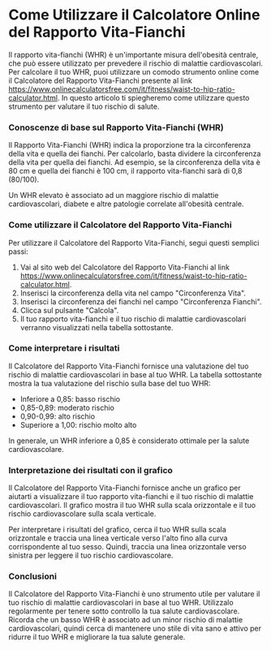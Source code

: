 Come Utilizzare il Calcolatore Online del Rapporto Vita-Fianchi
===============================================================

Il rapporto vita-fianchi (WHR) è un'importante misura dell'obesità centrale, che può essere utilizzato per prevedere il rischio di malattie cardiovascolari. Per calcolare il tuo WHR, puoi utilizzare un comodo strumento online come il Calcolatore del Rapporto Vita-Fianchi presente al link <https://www.onlinecalculatorsfree.com/it/fitness/waist-to-hip-ratio-calculator.html>. In questo articolo ti spiegheremo come utilizzare questo strumento per valutare il tuo rischio di salute.

### Conoscenze di base sul Rapporto Vita-Fianchi (WHR)

Il Rapporto Vita-Fianchi (WHR) indica la proporzione tra la circonferenza della vita e quella dei fianchi. Per calcolarlo, basta dividere la circonferenza della vita per quella dei fianchi. Ad esempio, se la circonferenza della vita è 80 cm e quella dei fianchi è 100 cm, il rapporto vita-fianchi sarà di 0,8 (80/100).

Un WHR elevato è associato ad un maggiore rischio di malattie cardiovascolari, diabete e altre patologie correlate all'obesità centrale.

### Come utilizzare il Calcolatore del Rapporto Vita-Fianchi

Per utilizzare il Calcolatore del Rapporto Vita-Fianchi, segui questi semplici passi:

1. Vai al sito web del Calcolatore del Rapporto Vita-Fianchi al link <https://www.onlinecalculatorsfree.com/it/fitness/waist-to-hip-ratio-calculator.html>.
2. Inserisci la circonferenza della vita nel campo "Circonferenza Vita".
3. Inserisci la circonferenza dei fianchi nel campo "Circonferenza Fianchi".
4. Clicca sul pulsante "Calcola".
5. Il tuo rapporto vita-fianchi e il tuo rischio di malattie cardiovascolari verranno visualizzati nella tabella sottostante.

### Come interpretare i risultati

Il Calcolatore del Rapporto Vita-Fianchi fornisce una valutazione del tuo rischio di malattie cardiovascolari in base al tuo WHR. La tabella sottostante mostra la tua valutazione del rischio sulla base del tuo WHR:

- Inferiore a 0,85: basso rischio
- 0,85-0,89: moderato rischio
- 0,90-0,99: alto rischio
- Superiore a 1,00: rischio molto alto

In generale, un WHR inferiore a 0,85 è considerato ottimale per la salute cardiovascolare.

### Interpretazione dei risultati con il grafico

Il Calcolatore del Rapporto Vita-Fianchi fornisce anche un grafico per aiutarti a visualizzare il tuo rapporto vita-fianchi e il tuo rischio di malattie cardiovascolari. Il grafico mostra il tuo WHR sulla scala orizzontale e il tuo rischio cardiovascolare sulla scala verticale.

Per interpretare i risultati del grafico, cerca il tuo WHR sulla scala orizzontale e traccia una linea verticale verso l'alto fino alla curva corrispondente al tuo sesso. Quindi, traccia una linea orizzontale verso sinistra per leggere il tuo rischio cardiovascolare.

### Conclusioni

Il Calcolatore del Rapporto Vita-Fianchi è uno strumento utile per valutare il tuo rischio di malattie cardiovascolari in base al tuo WHR. Utilizzalo regolarmente per tenere sotto controllo la tua salute cardiovascolare. Ricorda che un basso WHR è associato ad un minor rischio di malattie cardiovascolari, quindi cerca di mantenere uno stile di vita sano e attivo per ridurre il tuo WHR e migliorare la tua salute generale.